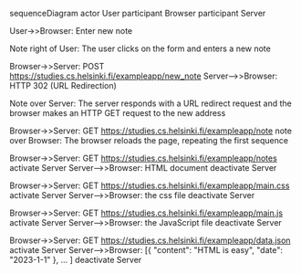 sequenceDiagram
  actor User
  participant Browser
  participant Server

  User->>Browser: Enter new note
  
  Note right of User: The user clicks on the form and enters a new note

  Browser->>Server: POST https://studies.cs.helsinki.fi/exampleapp/new_note
  Server-->>Browser: HTTP 302 (URL Redirection)
  
  Note over Server: The server responds with a URL redirect request and the browser makes an HTTP GET request to the new address

  Browser->>Server: GET https://studies.cs.helsinki.fi/exampleapp/note
  note over Browser: The browser reloads the page, repeating the first sequence

  Browser->>Server: GET https://studies.cs.helsinki.fi/exampleapp/notes
  activate Server
  Server-->>Browser: HTML document
  deactivate Server

  Browser->>Server: GET https://studies.cs.helsinki.fi/exampleapp/main.css
  activate Server
  Server-->>Browser: the css file
  deactivate Server

  Browser->>Server: GET https://studies.cs.helsinki.fi/exampleapp/main.js
  activate Server
  Server-->>Browser: the JavaScript file
  deactivate Server

  Browser->>Server: GET https://studies.cs.helsinki.fi/exampleapp/data.json
  activate Server
  Server-->>Browser: [{ "content": "HTML is easy", "date": "2023-1-1" }, ... ]
  deactivate Server

